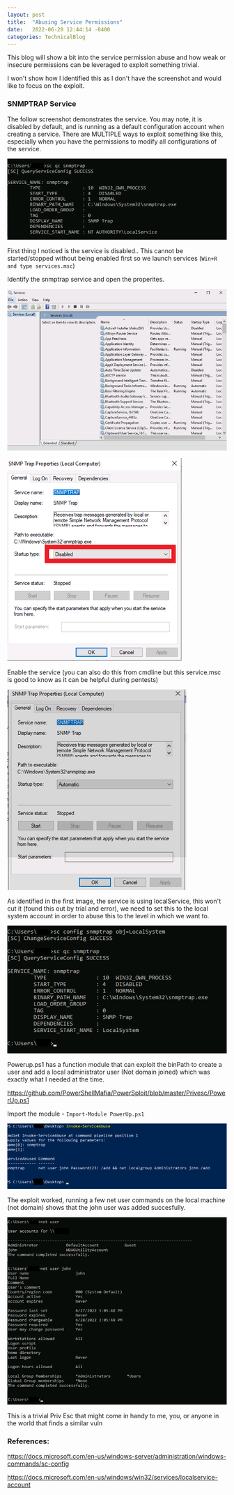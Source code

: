 ```yaml
---
layout: post
title:  "Abusing Service Permissions"
date:   2022-06-20 12:44:14 -0400
categories: TechnicalBlog
---
```


This blog will show a bit into the service permission abuse and how weak or insecure permissions can be leveraged to exploit something trivial.

I won't show how I identified this as I don't have the screenshot and would like to focus on the exploit.

### SNMPTRAP Service

The follow screenshot demonstrates the service. You may note, it is disabled by default, and is running as a default configuration account when creating a service. There are MULTIPLE ways to exploit something like this, especially when you have the permissions to modify all configurations of the service. 

![pastedimage.png](/assets/images/ServicePerm/scqc.png)

First thing I noticed is the service is disabled.. This cannot be started/stopped without being enabled first so we launch services (```Win+R and type services.msc```)

Identify the snmptrap service and open the properites.

![pastedimage1.png](/assets/images/ServicePerm/servicesmsc.png)



![pastedimage2.png](/assets/images/ServicePerm/disable.png)

Enable the service (you can also do this from cmdline but this service.msc is good to know as it can be helpful during pentests)

![pastedimage3.png](/assets/images/ServicePerm/enable.png)

As identified in the first image, the service is using localService, this won't cut it (found this out by trial and error), we need to set this to the local system account in order to abuse this to the level in which we want to.

![pastedimage4.png](/assets/images/ServicePerm/setaccount.png)

Powerup.ps1 has a function module that can exploit the binPath to create a user and add a local administrator user (Not domain joined) which was exactly what I needed at the time.

https://github.com/PowerShellMafia/PowerSploit/blob/master/Privesc/PowerUp.ps1

Import the module - ```Import-Module PowerUp.ps1```

![pastedimage5.png](/assets/images/ServicePerm/invoke.png)

The exploit worked, running a few net user commands on the local machine (not domain) shows that the john user was added succesfully.

![pastedimage6.png](/assets/images/ServicePerm/proof.png)


This is a trivial Priv Esc that might come in handy to me, you, or anyone in the world that finds a similar vuln 


### References:

https://docs.microsoft.com/en-us/windows-server/administration/windows-commands/sc-config

https://docs.microsoft.com/en-us/windows/win32/services/localservice-account
